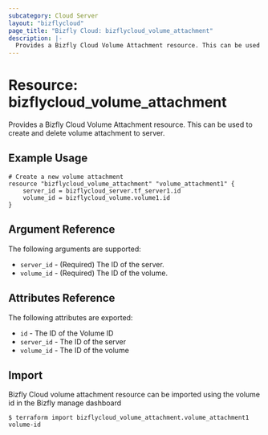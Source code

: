 ```yaml
---
subcategory: Cloud Server
layout: "bizflycloud"
page_title: "Bizfly Cloud: bizflycloud_volume_attachment"
description: |-
  Provides a Bizfly Cloud Volume Attachment resource. This can be used to create and delete volume attachment to server.
---
```


# Resource: bizflycloud_volume_attachment

Provides a Bizfly Cloud Volume Attachment resource. This can be used to create and delete volume attachment to server.

## Example Usage

```hcl
# Create a new volume attachment
resource "bizflycloud_volume_attachment" "volume_attachment1" {
    server_id = bizflycloud_server.tf_server1.id
    volume_id = bizflycloud_volume.volume1.id
}
```

## Argument Reference

The following arguments are supported:

* `server_id` - (Required) The ID of the server.
* `volume_id` - (Required) The ID of the volume.

## Attributes Reference

The following attributes are exported:

* `id` - The ID of the Volume ID
* `server_id` - The ID of the server
* `volume_id` - The ID of the volume


## Import

Bizfly Cloud volume attachment resource can be imported using the volume id in the Bizfly manage dashboard

```
$ terraform import bizflycloud_volume_attachment.volume_attachment1 volume-id
```